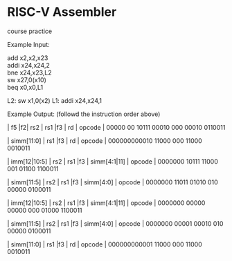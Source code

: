 # RISC-V Assembler
course practice

Example Input:

  add x2,x2,x23       
  addi x24,x24,2       
  bne x24,x23,L2       
  sw x27,0(x10)       
  beq x0,x0,L1
  
L2: sw x1,0(x2)
L1: addi x24,x24,1

Example Output: (followd the instruction order above)

 | f5  |f2| rs2 | rs1 |f3 | rd  | opcode |
  00000 00 10111 00010 000 00010  0110011

 | simm[11:0] | rs1 |f3 | rd  | opcode |
  000000000010 11000 000 11000  0010011

 | imm[12|10:5] | rs2 | rs1 |f3 | simm[4:1|11] | opcode |
       0000000   10111 11000 001      01100     1100011

 | simm[11:5] | rs2 | rs1 |f3 | simm[4:0] | opcode |
     0000000   11011 01010 010    00000     0100011

 | imm[12|10:5] | rs2 | rs1 |f3 | simm[4:1|11] | opcode |
       0000000   00000 00000 000      01000     1100011

 | simm[11:5] | rs2 | rs1 |f3 | simm[4:0] | opcode |
     0000000   00001 00010 010    00000     0100011

 | simm[11:0] | rs1 |f3 | rd  | opcode |
  000000000001 11000 000 11000  0010011
  
  

